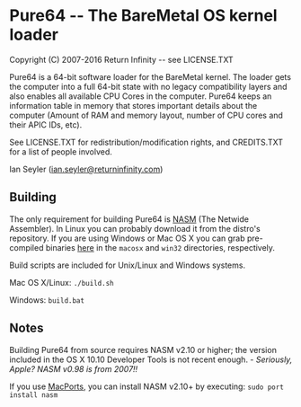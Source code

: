 # Pure64 -- The BareMetal OS kernel loader
Copyright (C) 2007-2016 Return Infinity -- see LICENSE.TXT

Pure64 is a 64-bit software loader for the BareMetal kernel. The loader gets the computer into a full 64-bit state with no legacy compatibility layers and also enables all available CPU Cores in the computer. Pure64 keeps an information table in memory that stores important details about the computer (Amount of RAM and memory layout, number of CPU cores and their APIC IDs, etc).

See LICENSE.TXT for redistribution/modification rights, and CREDITS.TXT for a list of people involved.

Ian Seyler (ian.seyler@returninfinity.com)


## Building

The only requirement for building Pure64 is [NASM](http://www.nasm.us/) (The Netwide Assembler). In Linux you can probably download it from the distro's repository. If you are using Windows or Mac OS X you can grab pre-compiled binaries [here](http://www.nasm.us/pub/nasm/releasebuilds/2.10.07/) in the `macosx` and `win32` directories, respectively.

Build scripts are included for Unix/Linux and Windows systems.

Mac OS X/Linux: `./build.sh`

Windows: `build.bat`

## Notes

Building Pure64 from source requires NASM v2.10 or higher; the version included in the OS X 10.10 Developer Tools is not recent enough. - *Seriously, Apple? NASM v0.98 is from 2007!!*

If you use [MacPorts](http://www.macports.org), you can install NASM v2.10+ by executing: `sudo port install nasm`
